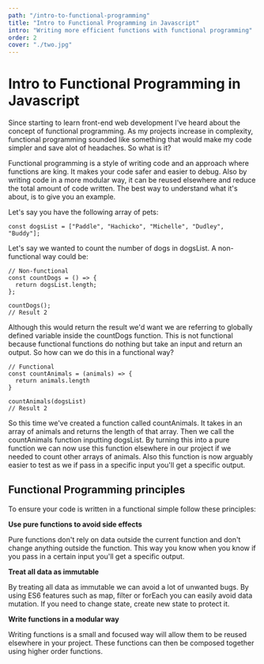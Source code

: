 ```yaml
---
path: "/intro-to-functional-programming"
title: "Intro to Functional Programming in Javascript"
intro: "Writing more efficient functions with functional programming"
order: 2
cover: "./two.jpg"
---
```


# Intro to Functional Programming in Javascript

Since starting to learn front-end web development I've heard about the concept of functional programming. As my projects increase in complexity, functional programming sounded like something that would make my code simpler and save alot of headaches. So what is it?

Functional programming is a style of writing code and an approach where functions are king. It makes your code safer and easier to debug. Also by writing code in a more modular way, it can be reused elsewhere and reduce the total amount of code written. The best way to understand what it's about, is to give you an example.

Let's say you have the following array of pets:

    const dogsList = ["Paddle", "Hachicko", "Michelle", "Dudley", "Buddy"];

Let's say we wanted to count the number of dogs in dogsList. A non-functional way could be:

    // Non-functional
    const countDogs = () => {
      return dogsList.length;
    };

    countDogs();
    // Result 2

Although this would return the result we'd want we are referring to globally defined variable inside the countDogs function. This is not functional because functional functions do nothing but take an input and return an output. So how can we do this in a functional way?

    // Functional
    const countAnimals = (animals) => {
      return animals.length
    }

    countAnimals(dogsList)
    // Result 2

So this time we've created a function called countAnimals. It takes in an array of animals and returns the length of that array. Then we call the countAnimals function inputting dogsList. By turning this into a pure function we can now use this function elsewhere in our project if we needed to count other arrays of animals. Also this function is now arguably easier to test as we if pass in a specific input you'll get a specific output.

## Functional Programming principles

To ensure your code is written in a functional simple follow these principles:

**Use pure functions to avoid side effects**

Pure functions don't rely on data outside the current function and don't change anything outside the function. This way you know when you know if you pass in a certain input you'll get a specific output.

**Treat all data as immutable**

By treating all data as immutable we can avoid a lot of unwanted bugs. By using ES6 features such as map, filter or forEach you can easily avoid data mutation. If you need to change state, create new state to protect it.

**Write functions in a modular way**

Writing functions is a small and focused way will allow them to be reused elsewhere in your project. These functions can then be composed together using higher order functions.
